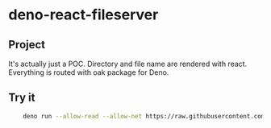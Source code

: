 # deno-react-fileserver

## Project

It's actually just a POC.
Directory and file name are rendered with react.
Everything is routed with oak package for Deno.

## Try it
```sh
    deno run --allow-read --allow-net https://raw.githubusercontent.com/rouche-q/deno-react-fileserver/master/index.tsx ./ 
```
